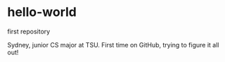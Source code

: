 # hello-world
first repository

Sydney, junior CS major at TSU. First time on GitHub, trying to figure it all out!
